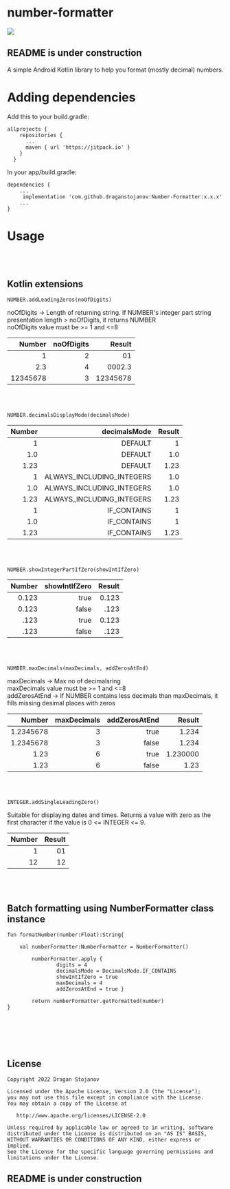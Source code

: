 # number-formatter

[![](https://jitpack.io/v/draganstojanov/number-formatter-ktx.svg)](https://jitpack.io/#draganstojanov/number-formatter-ktx)


## README is under construction

  


A simple Android Kotlin library to help you format (mostly decimal) numbers.


# Adding dependencies
Add this to your build.gradle:

    allprojects {
        repositories {
          ...
          maven { url 'https://jitpack.io' }
        }
      }


In your app/build.gradle:

	dependencies {
	    ...
	     implementation 'com.github.draganstojanov:Number-Formatter:x.x.x'
	    ...
	}


# Usage

<br/><br/>

## Kotlin extensions


	NUMBER.addLeadingZeros(noOfDigits)
noOfDigits -> Length of returning string. If NUMBER's integer part string presentation length > noOfDigits, it returns NUMBER\
noOfDigits value must be >= 1 and  <=8
 	
| Number| noOfDigits |Result |
| -------------: | -------------: |-------------: |
| 1 | 2 |01|
| 2.3 | 4 |0002.3|
| 12345678 | 3 |12345678|

<br/><br/>

	NUMBER.decimalsDisplayMode(decimalsMode)
	
| Number| decimalsMode |Result |
| -------------: | -------------: |-------------: |
| 1 | DEFAULT |1|
| 1.0 | DEFAULT |1.0|
| 1.23 | DEFAULT |1.23|
| 1 | ALWAYS_INCLUDING_INTEGERS |1.0|
| 1.0 | ALWAYS_INCLUDING_INTEGERS |1.0|
| 1.23 | ALWAYS_INCLUDING_INTEGERS |1.23|
| 1 | IF_CONTAINS |1|
| 1.0 | IF_CONTAINS |1|
| 1.23 | IF_CONTAINS |1.23|

<br/><br/>

	NUMBER.showIntegerPartIfZero(showIntIfZero)

| Number| showIntIfZero |Result |
| -------------: | -------------: |-------------: |
| 0.123| true|0.123|
| 0.123| false |.123|
| .123| true|0.123|
| .123| false |.123|

<br/><br/>

	NUMBER.maxDecimals(maxDecimals, addZerosAtEnd)
maxDecimals -> Max no of decimalsring\
maxDecimals value must be >= 1 and  <=8\
addZerosAtEnd -> If NUMBER contains less decimals than maxDecimals, it fills missing desimal places with zeros 

| Number| maxDecimals |addZerosAtEnd |Result |
| -------------: | -------------: |-------------: |-------------: |
| 1.2345678|3|true|1.234|
| 1.2345678|3|false|1.234|
| 1.23|6|true|1.230000|
| 1.23 |6|false|1.23|

<br/><br/>

	INTEGER.addSingleLeadingZero()
 Suitable for displaying dates and times. Returns a value with zero as the first character if the value is 0 <= INTEGER <= 9.
 
 | Number |Result |
| -------------: | -------------: |
| 1 | 01 |
| 12 | 12 |

<br/><br/>


## Batch formatting using NumberFormatter class instance

	fun formatNumber(number:Float):String{
        
      	val numberFormatter:NumberFormatter = NumberFormatter()

        	numberFormatter.apply {
            		digits = 4
            		decimalsMode = DecimalsMode.IF_CONTAINS
            		showIntIfZero = true
            		maxDecimals = 4
            		addZerosAtEnd = true }

        	return numberFormatter.getFormatted(number)
    }
    
<br/><br/>
<br/><br/>
	
## License

```
Copyright 2022 Dragan Stojanov

Licensed under the Apache License, Version 2.0 (the "License");
you may not use this file except in compliance with the License.
You may obtain a copy of the License at

   http://www.apache.org/licenses/LICENSE-2.0

Unless required by applicable law or agreed to in writing, software
distributed under the License is distributed on an "AS IS" BASIS,
WITHOUT WARRANTIES OR CONDITIONS OF ANY KIND, either express or implied.
See the License for the specific language governing permissions and
limitations under the License.
```


## README is under construction

	
